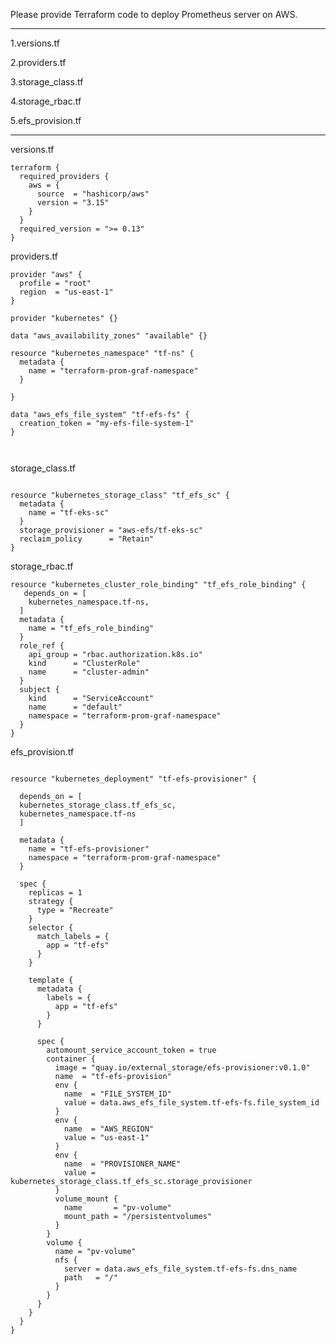 


Please provide Terraform code to deploy Prometheus server on AWS.

----------------------------------------------------------------------------------



1.versions.tf

2.providers.tf

3.storage_class.tf

4.storage_rbac.tf

5.efs_provision.tf








----------------------------------------------------------------------------------

versions.tf

```
terraform {
  required_providers {
    aws = {
      source  = "hashicorp/aws"
      version = "3.15"
    }
  }
  required_version = ">= 0.13"
}

```

providers.tf

```
provider "aws" {
  profile = "root"
  region  = "us-east-1"
}

provider "kubernetes" {}

data "aws_availability_zones" "available" {}

resource "kubernetes_namespace" "tf-ns" {
  metadata {
    name = "terraform-prom-graf-namespace"
  }
  
}

data "aws_efs_file_system" "tf-efs-fs" {
  creation_token = "my-efs-file-system-1"
}



```



storage_class.tf

```

resource "kubernetes_storage_class" "tf_efs_sc" {
  metadata {
    name = "tf-eks-sc"
  }
  storage_provisioner = "aws-efs/tf-eks-sc"
  reclaim_policy      = "Retain"
}

```


storage_rbac.tf

```
resource "kubernetes_cluster_role_binding" "tf_efs_role_binding" {
   depends_on = [
    kubernetes_namespace.tf-ns,
  ]
  metadata {
    name = "tf_efs_role_binding"
  }
  role_ref {
    api_group = "rbac.authorization.k8s.io"
    kind      = "ClusterRole"
    name      = "cluster-admin"
  }
  subject {
    kind      = "ServiceAccount"
    name      = "default"
    namespace = "terraform-prom-graf-namespace"
  }
}

```



efs_provision.tf

```

resource "kubernetes_deployment" "tf-efs-provisioner" {

  depends_on = [
  kubernetes_storage_class.tf_efs_sc,
  kubernetes_namespace.tf-ns
  ]

  metadata {
    name = "tf-efs-provisioner"
    namespace = "terraform-prom-graf-namespace"
  }

  spec {
    replicas = 1
    strategy {
      type = "Recreate"
    }
    selector {
      match_labels = {
        app = "tf-efs"
      }
    }

    template {
      metadata {
        labels = {
          app = "tf-efs"
        }
      }

      spec {
        automount_service_account_token = true
        container {
          image = "quay.io/external_storage/efs-provisioner:v0.1.0"
          name  = "tf-efs-provision"
          env {
            name  = "FILE_SYSTEM_ID"
            value = data.aws_efs_file_system.tf-efs-fs.file_system_id
          }
          env {
            name  = "AWS_REGION"
            value = "us-east-1"
          }
          env {
            name  = "PROVISIONER_NAME"
            value = kubernetes_storage_class.tf_efs_sc.storage_provisioner
          }
          volume_mount {
            name       = "pv-volume"
            mount_path = "/persistentvolumes"
          }
        }
        volume {
          name = "pv-volume"
          nfs {
            server = data.aws_efs_file_system.tf-efs-fs.dns_name
            path   = "/"
          }
        }
      }
    }
  }
}


```
